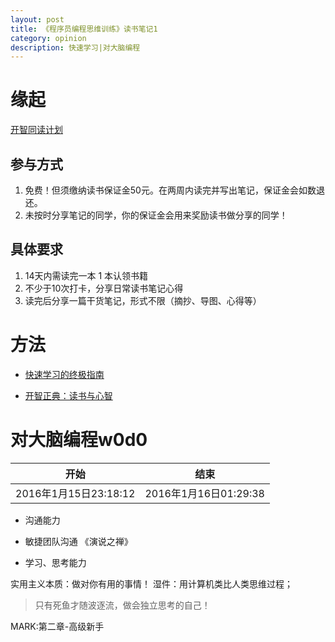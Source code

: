```yaml
---
layout: post
title: 《程序员编程思维训练》读书笔记1
category: opinion
description: 快速学习|对大脑编程
---
```


# 缘起

[开智同读计划](http://mp.weixin.qq.com/s?__biz=MzA4ODM4ODQ3MQ==&mid=401857299&idx=1&sn=c2e367d2af7f1337b0eac454e04d3b7b&3rd=MzA3MDU4NTYzMw==&scene=6#rd)

## 参与方式

1. 免费！但须缴纳读书保证金50元。在两周内读完并写出笔记，保证金会如数退还。
1. 未按时分享笔记的同学，你的保证金会用来奖励读书做分享的同学！

## 具体要求

1. 14天内需读完一本 1 本认领书籍
2. 不少于10次打卡，分享日常读书笔记心得
3. 读完后分享一篇干货笔记，形式不限（摘抄、导图、心得等）


# 方法

+ [快速学习的终极指南](http://mp.weixin.qq.com/s?__biz=MzA4ODM4ODQ3MQ==&mid=401302354&idx=1&sn=57924356f1c9e143e2ea47a6bbfb199a&3rd=MzA3MDU4NTYzMw==&scene=6#rd)

+ [开智正典：读书与心智](http://mp.weixin.qq.com/s?__biz=MzA4ODM4ODQ3MQ==&mid=208149150&idx=1&sn=dcf7a79513ec579375ae706fb4c9ee3e&3rd=MzA3MDU4NTYzMw==&scene=6#rd)


# 对大脑编程w0d0


| 开始 | 结束 |
|--------|--------|
|  2016年1月15日23:18:12      |    2016年1月16日01:29:38    |


+ 沟通能力
 + 敏捷团队沟通 《演说之禅》
 
+ 学习、思考能力

实用主义本质：做对你有用的事情！
湿件：用计算机类比人类思维过程；

>只有死鱼才随波逐流，做会独立思考的自己！

MARK:第二章-高级新手
